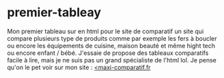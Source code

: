 # premier-tableay
Mon premier tableau sur en html pour le site de comparatif  un site qui compare plusieurs type de produits comme par exemple les fers à boucler ou encore les équipements de cuisine, maison beauté et même hight tech ou encore enfant / bébé. 
J'essaie de propose des tableaux comparatifs facile à lire, mais je ne suis pas un grand spécialiste de l'html lol. 
Je pense qu'on le pet voir sur mon site : <a href="https://www.maxi-comparatif.fr/"><maxi-comparatif.fr</a>
